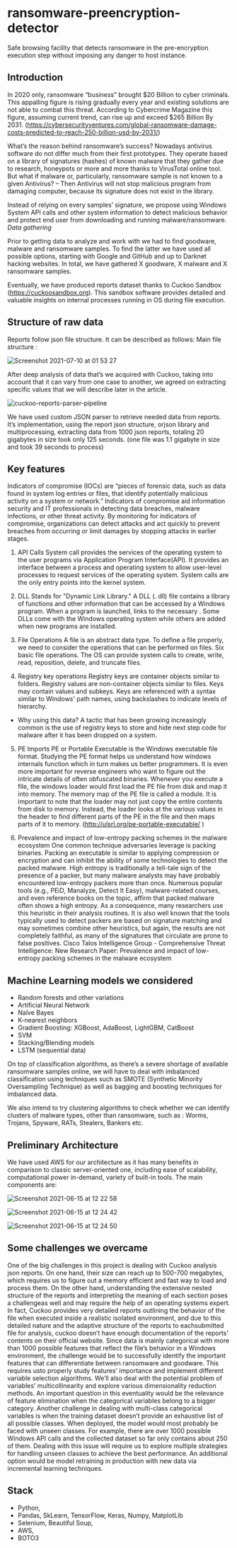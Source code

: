 # ransomware-preencryption-detector
Safe browsing facility that detects ransomware in the pre-encryption execution step without imposing any danger to host instance.

## Introduction

In 2020 only, ransomware “business” brought $20 Billion to cyber criminals. This appalling figure is rising gradually every year and existing solutions are not able to combat this threat. According to Cybercrime Magazine this figure, assuming current trend, can rise up and exceed $265 Billion By 2031. (https://cybersecurityventures.com/global-ransomware-damage-costs-predicted-to-reach-250-billion-usd-by-2031/)

What’s the reason behind ransomware’s success? Nowadays antivirus software do not differ much from their first prototypes. They operate based on a library of signatures (hashes) of known malware that they gather due to research, honeypots or more and more thanks to VirusTotal online tool. But what if malware or, particularly, ransomware sample is not known to a given Antivirus? – Then Antivirus will not stop malicious program from damaging computer, because its signature does not exist in the library.

Instead of relying on every samples’ signature, we propose using Windows System API calls and other system information to detect malicious behavior and protect end user from downloading and running malware/ransomware.
*Data gathering*

Prior to getting data to analyze and work with we had to find goodware, malware and ransomware samples. To find the latter we have used all possible options, starting with Google and GitHub and up to Darknet hacking websites. In total, we have gathered X goodware, X malware and X ransomware samples.

Eventually, we have produced reports dataset thanks to Cuckoo Sandbox (https://cuckoosandbox.org). This sandbox software provides detailed and valuable insights on internal processes running in OS during file execution.

## Structure of raw data

Reports follow json file structure. It can be described as follows:
Main file structure :

![Screenshot 2021-07-10 at 01 53 27](https://user-images.githubusercontent.com/42537931/125145495-b7dfcd00-e121-11eb-9ffa-e575d931b767.png)


After deep analysis of data that’s we acquired with Cuckoo, taking into account that it can vary from one case to another, we agreed on extracting specific values that we will describe later in the article.

![cuckoo-reports-parser-pipeline](https://user-images.githubusercontent.com/54726923/122111097-9c81ea80-ce1f-11eb-9a6f-6ee5627d5716.jpg)

We have used custom JSON parser to retrieve needed data from reports. It’s implementation, using the report json structure, orjson library and multiprocessing, extracting data from 1000 json reports, totaling 20 gigabytes in size took only 125 seconds. 
(one file was 1.1 gigabyte in size and took 39 seconds to process)


## Key features

Indicators of compromise (IOCs) are “pieces of forensic data, such as data found in system log entries or files, that identify potentially malicious activity on a system or network.” Indicators of compromise aid information security and IT professionals in detecting data breaches, malware infections, or other threat activity. By monitoring for indicators of compromise, organizations can detect attacks and act quickly to prevent breaches from occurring or limit damages by stopping attacks in earlier stages.

1.	API Calls 
System call provides the services of the operating system to the user programs via Application Program Interface(API). It provides an interface between a process and operating system to allow user-level processes to request services of the operating system. System calls are the only entry points into the kernel system.

2.	DLL
Stands for "Dynamic Link Library." A DLL (. dll) file contains a library of functions and other information that can be accessed by a Windows program. When a program is launched, links to the necessary . Some DLLs come with the Windows operating system while others are added when new programs are installed.

3.	File Operations
A file is an abstract data type. To define a file properly, we need to consider the operations that can be performed on files. 
Six basic file operations. The OS can provide system calls to create, write, read, reposition, delete, and truncate files.

4.	Registry key operations
Registry keys are container objects similar to folders. Registry values are non-container objects similar to files. Keys may contain values and subkeys. Keys are referenced with a syntax similar to Windows' path names, using backslashes to indicate levels of hierarchy.
- Why using this data?
A tactic that has been growing increasingly common is the use of registry keys to store and hide next step code for malware after it has been dropped on a system.

5.	PE Imports
 PE or Portable Executable is the Windows executable file format. Studying the PE format helps us understand how windows internals function which in turn makes us better programmers. It is even more important for reverse engineers who want to figure out the intricate details of often obfuscated binaries.
Whenever you execute a file, the windows loader would first load the PE file from disk and map it into memory. The memory map of the PE file is called a module. It is important to note that the loader may not just copy the entire contents from disk to memory. Instead, the loader looks at the various values in the header to find different parts of the PE in the file and then maps parts of it to memory.
(http://ulsrl.org/pe-portable-executable/ )

6.	Prevalence and impact of low-entropy packing schemes in the malware ecosystem
One common technique adversaries leverage is packing binaries. Packing an executable is similar to applying compression or encryption and can inhibit the ability of some technologies to detect the packed malware. High entropy is traditionally a tell-tale sign of the presence of a packer, but many malware analysts may have probably encountered low-entropy packers more than once. Numerous popular tools (e.g., PEiD, Manalyze, Detect It Easy), malware-related courses, and even reference books on the topic, affirm that packed malware often shows a high entropy. As a consequence, many researchers use this heuristic in their analysis routines. It is also well known that the tools typically used to detect packers are based on signature matching and may sometimes combine other heuristics, but again, the results are not completely faithful, as many of the signatures that circulate are prone to false positives.
Cisco Talos Intelligence Group - Comprehensive Threat Intelligence: New Research Paper: Prevalence and impact of low-entropy packing schemes in the malware ecosystem


## Machine Learning models we considered
* Random forests and other variations
* Artificial Neural Network
* Naïve Bayes
* K-nearest neighbors
* Gradient Boosting: XGBoost, AdaBoost, LightGBM, CatBoost
* SVM
* Stacking/Blending models
* LSTM (sequential data)

On top of classification algorithms, as there’s a severe shortage of available ransomware samples online, we will have to deal with imbalanced classification using techniques such as SMOTE (Synthetic Minority Oversampling Technique) as well as bagging and boosting 
techniques for imbalanced data.

We also intend to try clustering algorithms to check whether we can identify clusters of malware types, other than ransomware, such as : Worms, Trojans, Spyware, RATs, Stealers, Bankers etc.

## Preliminary Architecture
We have used AWS for our architecture as it has many benefits in comparison to classic server-oriented one, including ease of scalability, computational power in-demand, variety of built-in tools.
The main components are:

![Screenshot 2021-06-15 at 12 22 58](https://user-images.githubusercontent.com/42537931/122037594-01fcb980-cdd5-11eb-990f-92f7e314acd8.png)

![Screenshot 2021-06-15 at 12 24 42](https://user-images.githubusercontent.com/42537931/122037424-daa5ec80-cdd4-11eb-9987-32ebb6ddc658.png)

![Screenshot 2021-06-15 at 12 24 50](https://user-images.githubusercontent.com/42537931/122037450-e1ccfa80-cdd4-11eb-80e2-abe02196beb7.png)



## Some challenges we overcame
One of the big challenges in this project is dealing with Cuckoo analysis json reports. On one hand, their size can reach up to 500-700 megabytes, which requires us to figure out a memory efficient and fast way to load and process them. On the other hand, understanding the extensive nested structure of the reports and interpreting the meaning of each section poses a challengeas well and may require the help of an operating systems expert. In fact, Cuckoo provides very detailed reports outlining the behavior of the file when executed inside a realistic isolated environment, and due to this detailed nature and the adaptive structure of the reports to eachsubmitted file for analysis, cuckoo doesn’t have enough documentation of the reports’ contents on their official website.
Since data is mainly categorical with more than 1000 possible features that reflect the file’s behavior in a Windows environment, the challenge would be to successfully identify the important features that can differentiate between ransomware and goodware. This requires usto properly study features’ importance and implement different variable selection algorithms. We’ll also deal with the potential problem of variables’ multicollinearity and explore various dimensionality reduction methods. An important question in this eventuality would be the relevance of feature elimination when the categorical variables belong to a bigger category.
Another challenge in dealing with multi-class categorical variables is when the training dataset doesn’t provide an exhaustive list of all possible classes. When deployed, the model would most probably be faced with unseen classes. For example, there are over 1000 possible Windows API calls and the collected dataset so far only contains about 250 of them. Dealing with this issue will require us to explore multiple strategies for handling unseen classes to achieve the best performance. An additional option would be model retraining in production with new data via incremental learning techniques.

## Stack
* Python,
* Pandas, SkLearn, TensorFlow, Keras, Numpy, MatplotLib
* Selenium, Beautiful Soup,
* AWS,
* BOTO3


